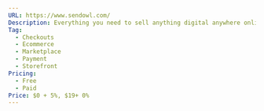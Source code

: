 ```yaml
---
URL: https://www.sendowl.com/
Description: Everything you need to sell anything digital anywhere online — audiobooks, e-books, photography, software, memberships, event tickets, online courses, and much more.
Tag:
  - Checkouts
  - Ecommerce
  - Marketplace
  - Payment
  - Storefront
Pricing:
  - Free
  - Paid
Price: $0 + 5%, $19+ 0%
---
```

